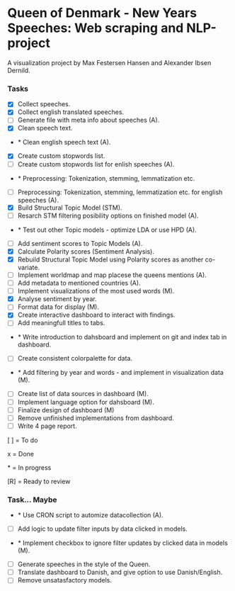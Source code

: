 # Queen of Denmark - New Years Speeches: Web scraping and NLP-project

A visualization project by Max Festersen Hansen and Alexander Ibsen Dernild.

### Tasks

- [x] Collect speeches.
- [x] Collect english translated speeches.
- [ ] Generate file with meta info about speeches (A).
- [x] Clean speech text.
- \* Clean english speech text (A).
- [x] Create custom stopwords list.
- [ ] Create custom stopwords list for enlish speeches (A).
- \* Preprocessing: Tokenization, stemming, lemmatization etc.
- [ ] Preprocessing: Tokenization, stemming, lemmatization etc. for english speeches (A).
- [x] Build Structural Topic Model (STM).
- [ ] Resarch STM filtering posibility options on finished model (A).
- \* Test out other Topic models - optimize LDA or use HPD (A).
- [ ] Add sentiment scores to Topic Models (A).
- [x] Calculate Polarity scores (Sentiment Analysis).
- [x] Rebuild Structural Topic Model using Polarity scores as another co-variate.
- [ ] Implement worldmap and map placese the queens mentions (A).
- [ ] Add metadata to mentioned countries (A).
- [ ] Implement visualizations of the most used words (M).
- [x] Analyse sentiment by year.
- [ ] Format data for display (M).
- [x] Create interactive dashboard to interact with findings.
- [ ] Add meaningfull titles to tabs.
- \* Write introduction to dahsboard and implement on git and index tab in dashboard.
- [ ] Create consistent colorpalette for data.
- \* Add filtering by year and words - and implement in visualization data (M).
- [ ] Create list of data sources in dashboard (M).
- [ ] Implement language option for dahsboard (M).
- [ ] Finalize design of dashboard (M)
- [ ] Remove unfinished implementations from dashboard.
- [ ] Write 4 page report.

[ ] = To do

x = Done

\* = In progress

[R] = Ready to review

### Task... Maybe
- \* Use CRON script to automize datacollection (A).
- [ ] Add logic to update filter inputs by data clicked in models.
- \* Implement checkbox to ignore filter updates by clicked data in models (M).
- [ ] Generate speeches in the style of the Queen.
- [ ] Translate dashboard to Danish, and give option to use Danish/English.
- [ ] Remove unsatasfactory models.